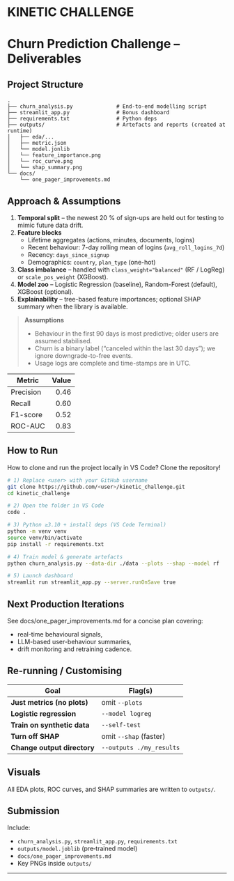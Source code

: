 # KINETIC CHALLENGE
# Churn Prediction Challenge – Deliverables

## Project Structure
```
.
├── churn_analysis.py              # End‑to‑end modelling script
├── streamlit_app.py               # Bonus dashboard
├── requirements.txt               # Python deps
├── outputs/                       # Artefacts and reports (created at runtime)
│   ├── eda/...
│   ├── metric.json
│   └── model.jonlib
│   └── feature_importance.png
│   └── roc_curve.png
│   └── shap_summary.png
└── docs/
    └── one_pager_improvements.md
```

## Approach & Assumptions
1. **Temporal split** – the newest 20 % of sign-ups are held out for testing to mimic future data drift.  
2. **Feature blocks**  
   * Lifetime aggregates (actions, minutes, documents, logins)  
   * Recent behaviour: 7-day rolling mean of logins (`avg_roll_logins_7d`)  
   * Recency: `days_since_signup`  
   * Demographics: `country`, `plan_type` (one-hot)  
3. **Class imbalance** – handled with `class_weight="balanced"` (RF / LogReg) or `scale_pos_weight` (XGBoost).  
4. **Model zoo** – Logistic Regression (baseline), Random-Forest (default), XGBoost (optional).  
5. **Explainability** – tree-based feature importances; optional SHAP summary when the library is available.

>
> **Assumptions**  
> * Behaviour in the first 90 days is most predictive; older users are assumed stabilised.  
> * Churn is a binary label (“canceled within the last 30 days”); we ignore downgrade-to-free events.  
> * Usage logs are complete and time-stamps are in UTC.
>

| Metric    | Value |
| --------- | ----: |
| Precision |  0.46 |
| Recall    |  0.60 |
| F1-score  |  0.52 |
| ROC-AUC   |  0.83 |

## How to Run

How to clone and run the project locally in VS Code?
Clone the repository!

```bash
# 1) Replace <user> with your GitHub username
git clone https://github.com/<user>/kinetic_challenge.git
cd kinetic_challenge

# 2) Open the folder in VS Code
code .

# 3) Python ≥3.10 + install deps (VS Code Terminal)
python -m venv venv
source venv/bin/activate 
pip install -r requirements.txt

# 4) Train model & generate artefacts
python churn_analysis.py --data-dir ./data --plots --shap --model rf

# 5) Launch dashboard
streamlit run streamlit_app.py --server.runOnSave true
```

## Next Production Iterations
See docs/one_pager_improvements.md for a concise plan covering:

- real-time behavioural signals,
- LLM-based user-behaviour summaries,
- drift monitoring and retraining cadence.

## Re-running / Customising

| Goal                        | Flag(s)                  |
| --------------------------- | ------------------------ |
| **Just metrics (no plots)** | omit `--plots`           |
| **Logistic regression**     | `--model logreg`         |
| **Train on synthetic data** | `--self-test`            |
| **Turn off SHAP**           | omit `--shap` (faster)   |
| **Change output directory** | `--outputs ./my_results` |


## Visuals
All EDA plots, ROC curves, and SHAP summaries are written to `outputs/`.

## Submission
Include:
* `churn_analysis.py`, `streamlit_app.py`, `requirements.txt`
* `outputs/model.joblib` (pre‑trained model)
* `docs/one_pager_improvements.md`
* Key PNGs inside `outputs/`

---
